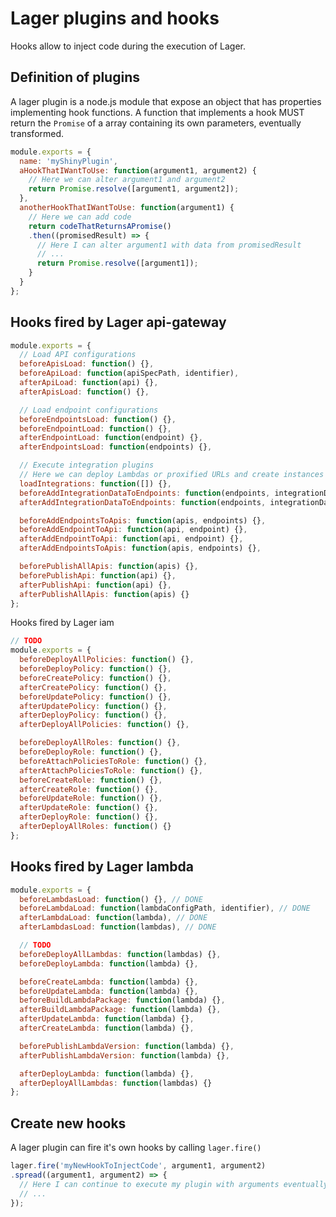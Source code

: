 Lager plugins and hooks
===

Hooks allow to inject code during the execution of Lager.

Definition of plugins
---

A lager plugin is a node.js module that expose an object that has properties implementing hook functions.
A function that implements a hook MUST return the `Promise` of a array containing its own parameters,
eventually transformed.

```javascript
module.exports = {
  name: 'myShinyPlugin',
  aHookThatIWantToUse: function(argument1, argument2) {
    // Here we can alter argument1 and argument2
    return Promise.resolve([argument1, argument2]);
  },
  anotherHookThatIWantToUse: function(argument1) {
    // Here we can add code
    return codeThatReturnsAPromise()
    .then((promisedResult) => {
      // Here I can alter argument1 with data from promisedResult
      // ...
      return Promise.resolve([argument1]);
    }
  }
};
```

Hooks fired by Lager api-gateway
---

```javascript
module.exports = {
  // Load API configurations
  beforeApisLoad: function() {},
  beforeApiLoad: function(apiSpecPath, identifier),
  afterApiLoad: function(api) {},
  afterApisLoad: function() {},

  // Load endpoint configurations
  beforeEndpointsLoad: function() {},
  beforeEndpointLoad: function() {},
  afterEndpointLoad: function(endpoint) {},
  afterEndpointsLoad: function(endpoints) {},

  // Execute integration plugins
  // Here we can deploy Lambdas or proxified URLs and create instances of IntegrationDataInjector
  loadIntegrations: function([]) {},
  beforeAddIntegrationDataToEndpoints: function(endpoints, integrationDataInjectors) {},
  afterAddIntegrationDataToEndpoints: function(endpoints, integrationDataInjectors) {},

  beforeAddEndpointsToApis: function(apis, endpoints) {},
  beforeAddEndpointToApi: function(api, endpoint) {},
  afterAddEndpointToApi: function(api, endpoint) {},
  afterAddEndpointsToApis: function(apis, endpoints) {},

  beforePublishAllApis: function(apis) {},
  beforePublishApi: function(api) {},
  afterPublishApi: function(api) {},
  afterPublishAllApis: function(apis) {}
};
```

Hooks fired by Lager iam

```javascript
// TODO
module.exports = {
  beforeDeployAllPolicies: function() {},
  beforeDeployPolicy: function() {},
  beforeCreatePolicy: function() {},
  afterCreatePolicy: function() {},
  beforeUpdatePolicy: function() {},
  afterUpdatePolicy: function() {},
  afterDeployPolicy: function() {},
  afterDeployAllPolicies: function() {},

  beforeDeployAllRoles: function() {},
  beforeDeployRole: function() {},
  beforeAttachPoliciesToRole: function() {},
  afterAttachPoliciesToRole: function() {},
  beforeCreateRole: function() {},
  afterCreateRole: function() {},
  beforeUpdateRole: function() {},
  afterUpdateRole: function() {},
  afterDeployRole: function() {},
  afterDeployAllRoles: function() {}
};
```

Hooks fired by Lager lambda
---

```javascript
module.exports = {
  beforeLambdasLoad: function() {}, // DONE
  beforeLambdaLoad: function(lambdaConfigPath, identifier), // DONE
  afterLambdaLoad: function(lambda), // DONE
  afterLambdasLoad: function(lambdas), // DONE

  // TODO
  beforeDeployAllLambdas: function(lambdas) {},
  beforeDeployLambda: function(lambda) {},

  beforeCreateLambda: function(lambda) {},
  beforeUpdateLambda: function(lambda) {},
  beforeBuildLambdaPackage: function(lambda) {},
  afterBuildLambdaPackage: function(lambda) {},
  afterUpdateLambda: function(lambda) {},
  afterCreateLambda: function(lambda) {},

  beforePublishLambdaVersion: function(lambda) {},
  afterPublishLambdaVersion: function(lambda) {},

  afterDeployLambda: function(lambda) {},
  afterDeployAllLambdas: function(lambdas) {}
};
```

Create new hooks
---

A lager plugin can fire it's own hooks by calling `lager.fire()`

```javascript
lager.fire('myNewHookToInjectCode', argument1, argument2)
.spread((argument1, argument2) => {
  // Here I can continue to execute my plugin with arguments eventually transformed by other plugins
  // ...
});
```
